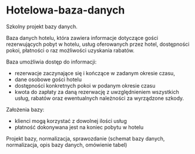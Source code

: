 # Hotelowa-baza-danych
Szkolny projekt bazy danych.

Baza danych hotelu, która zawiera informacje dotyczące gości rezerwujących pobyt w hotelu, usług oferowanych przez hotel, dostępności pokoi, płatności o raz możliwości uzyskania rabatów.

Baza umożliwia dostęp do informacji:
- rezerwacje zaczynające się i kończące w zadanym okresie czasu,
- dane osobowe gości hotelu
- dostępności konkretnych pokoi w podanym okresie czasu
- kwota do zapłaty za daną rezerwację z uwzględnieniem wszystkich usług, rabatów oraz ewentualnych należności za wyrządzone szkody.

Założenia bazy:
- klienci mogą korzystać z dowolnej ilości usług
- płatność dokonywana jest na koniec pobytu w hotelu


Projekt bazy, normalizacja, sprawozdanie (schemat bazy danych, normalizacja, opis bazy danych, omówienie tabel)